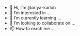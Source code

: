 - 👋 Hi, I’m @ariya-karlon
- 👀 I’m interested in ...
- 🌱 I’m currently learning ...
- 💞️ I’m looking to collaborate on ...
- 📫 How to reach me ...

<!---
ariya-karlon/ariya-karlon is a ✨ special ✨ repository because its `README.md` (this file) appears on your GitHub profile.
You can click the Preview link to take a look at your changes.
--->
